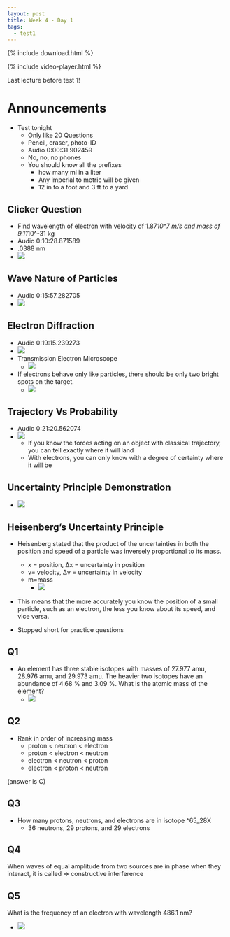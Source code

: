 ```yaml
---
layout: post
title: Week 4 - Day 1
tags:
  - test1
---
```


{% include download.html %}

{% include video-player.html %}

<script>
  new AudioNavigator({videoId:"0MOnuG2DncI"});
</script>

Last lecture before test 1!

# Announcements

+ Test tonight
  + Only like 20 Questions
  + Pencil, eraser, photo-ID
  + Audio 0:00:31.902459
  + No, no, no phones
  + You should know all the prefixes
    + how many ml in a liter
    + Any imperial to metric will be given
    + 12 in to a foot and 3 ft to a yard

## Clicker Question

+ Find wavelength of electron with velocity of 1.87*10^7 m/s and mass of 9.11*10^-31 kg
+ Audio 0:10:28.871589
+ .0388 nm
+ ![](../../../assets/2016-09-07-week-4-day-1-0a1c8.png)

## Wave Nature of Particles

+ Audio 0:15:57.282705
+ ![](../../../assets/2016-09-02-week-3-day-3-82d87.png)

## Electron Diffraction

+ Audio 0:19:15.239273
+ ![](../../../assets/2016-09-02-week-3-day-3-3b5ae.png)
+ Transmission Electron Microscope
  + ![](../../../assets/2016-09-02-week-3-day-3-f97f0.png)
+ If electrons behave only like particles, there should be only two bright spots on the target.
  + ![](../../../assets/2016-09-02-week-3-day-3-ce383.png)

## Trajectory Vs Probability

+ Audio 0:21:20.562074
+ ![](../../../assets/2016-09-07-week-4-day-1-35a6e.png)
  + If you know the forces acting on an object with classical trajectory, you can tell exactly where it will land
  + With electrons, you can only know with a degree of certainty where it will be

## Uncertainty Principle Demonstration

+ ![](../../../assets/2016-09-07-week-4-day-1-c39ba.png)

## Heisenberg’s Uncertainty Principle

+ Heisenberg stated that the product of the uncertainties in both the position and speed of a particle was inversely proportional to its mass.
  + x = position, Δx = uncertainty in position
  + v= velocity, Δv = uncertainty in velocity
  + m=mass
    + ![](../../../assets/2016-09-07-week-4-day-1-0243d.png)
+ This means that the more accurately you know the position of a small particle, such as an electron, the less you know about its speed, and vice versa.

+ Stopped short for practice questions

## Q1

+ An element has three stable isotopes with masses of 27.977 amu, 28.976 amu, and 29.973 amu. The heavier two isotopes have an abundance of 4.68 % and 3.09 %. What is the atomic mass of the element?
  + ![](../../../assets/2016-09-07-week-4-day-1-e51b5.png)

## Q2

+ Rank in order of increasing mass
  + proton < neutron < electron
  + proton < electron < neutron
  + electron < neutron < proton
  + electron < proton < neutron

(answer is C)

## Q3

+ How many protons, neutrons, and electrons are in isotope ^65_28X
  + 36 neutrons, 29 protons, and 29 electrons

## Q4

When waves of equal amplitude from two sources are in phase when they interact, it is called => constructive interference

## Q5

What is the frequency of an electron with wavelength 486.1 nm?
  + ![](../../../assets/2016-09-07-week-4-day-1-ff6a6.png)
